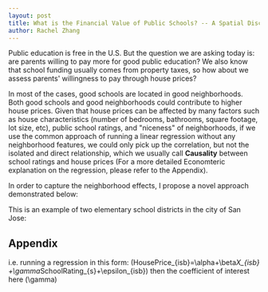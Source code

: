 ```yaml
---
layout: post
title: What is the Financial Value of Public Schools? -- A Spatial Discontinuity Design & Causal Inferences
author: Rachel Zhang
---
```



Public education is free in the U.S. But the question we are asking today is: are parents willing to pay more for good public education? We also know that school funding usually comes from property taxes, so how about we assess parents' willingness to pay through house prices?

In most of the cases, good schools are located in good neighborhoods. Both good schools and good neighborhoods could contribute to higher house prices. Given that house prices can be affected by many factors such as house characteristics \(number of bedrooms, bathrooms, square footage, lot size, etc\), public school ratings, and "niceness" of neighborhoods, if we use the common approach of running a linear regression without any neighborhood features, we could only pick up the correlation, but not the isolated and direct relationship, which we usually call **Causality** between school ratings and house prices \(For a more detailed Economteric explanation on the regression, please refer to the Appendix\). 

In order to capture the neighborhood effects, I propose a novel approach demonstrated below:

This is an example of two elementary school districts in the city of San Jose:


## Appendix ##
i.e. running a regression in this form: \(HousePrice_{isb}=\alpha+\beta*X_{isb} +\gamma*SchoolRating_{s}+\epsilon_{isb}\)
then the coefficient of interest here \(\gamma\)
